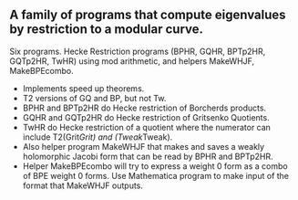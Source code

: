 ## A family of programs that compute eigenvalues by restriction to a modular curve.

Six programs. Hecke Restriction programs (BPHR, GQHR, BPTp2HR, GQTp2HR, TwHR) using mod arithmetic, and helpers MakeWHJF, MakeBPEcombo. 

* Implements speed up theorems.  
* T2 versions of GQ and BP, but not Tw. 
* BPHR and BPTp2HR do Hecke restriction of Borcherds products.  
* GQHR and GQTp2HR do Hecke restriction of Gritsenko Quotients.  
* TwHR do Hecke restriction of a quotient where the numerator can include T2(Grit*Grit) and (Tweak*Tweak). 
* Also helper program MakeWHJF that makes and saves a weakly holomorphic Jacobi form that can be read by BPHR and BPTp2HR.
* Helper MakeBPEcombo will try to express a weight 0 form as a combo of BPE weight 0 forms.  Use Mathematica program to make input of the format that MakeWHJF outputs.

